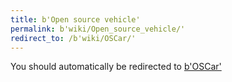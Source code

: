 ```yaml
---
title: b'Open source vehicle'
permalink: b'wiki/Open_source_vehicle/'
redirect_to: /b'wiki/OSCar/'
---
```


You should automatically be redirected to [b'OSCar'](/b'wiki/OSCar/')
